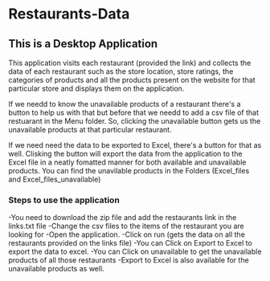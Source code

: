 <h1>Restaurants-Data</h1>

<h2>This is a Desktop Application</h2>
This application visits each restaurant (provided the link) and collects the data of each restaurant such as the store location, store ratings, the categories of products
and all the products present on the website for that particular store and displays them on the application.

If we needd to know the unavailable products of a restaurant there's a button to help us with that but before that we needd to add a csv file of that restuarant in the 
Menu folder. So, clicking the unavailable button gets us the unavailable products at that particular restaurant.

If we need need the data to be exported to Excel, there's a button for that as well. Clisking the button will export the data from the application to the Excel file in a
neatly fomatted manner for both available and unavailable products. You can find the unavilable products in the Folders (Excel_files and Excel_files_unavailable)

<h3>Steps to use the application</h3>
-You need to download the zip file and add the restaurants link in the links.txt file
-Change the csv files to the items of the restaurant you are looking for
-Open the application.
-Click on run (gets the data on all the restaurants provided on the links file)
-You can Click on Export to Excel to export the data to excel.
-You can Click on unavailable to get the unavailable products of all those restaurants
-Export to Excel is also available for the unavailable products as well.
